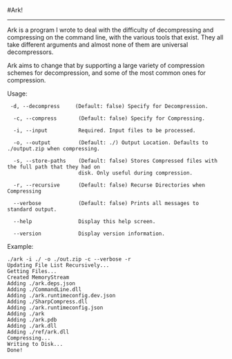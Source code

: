 #Ark!

---
Ark is a program I wrote to deal with the difficulty of decompressing and compressing on the command line, with the various tools that exist.
They all take different arguments and almost none of them are universal decompressors.

Ark aims to change that by supporting a large variety of compression schemes for decompression, and some of the most common ones for compression.

Usage:
````
 -d, --decompress     (Default: false) Specify for Decompression.

  -c, --compress       (Default: false) Specify for Compressing.

  -i, --input          Required. Input files to be processed.

  -o, --output         (Default: ./) Output Location. Defaults to ./output.zip when compressing.

  -s, --store-paths    (Default: false) Stores Compressed files with the full path that they had on
                       disk. Only useful during compression.

  -r, --recursive      (Default: false) Recurse Directories when Compressing

  --verbose            (Default: false) Prints all messages to standard output.

  --help               Display this help screen.

  --version            Display version information.
````
Example:
````
./ark -i ./ -o ./out.zip -c --verbose -r
Updating File List Recursively...
Getting Files...
Created MemoryStream
Adding ./ark.deps.json
Adding ./CommandLine.dll
Adding ./ark.runtimeconfig.dev.json
Adding ./SharpCompress.dll
Adding ./ark.runtimeconfig.json
Adding ./ark
Adding ./ark.pdb
Adding ./ark.dll
Adding ./ref/ark.dll
Compressing...
Writing to Disk...
Done!
````